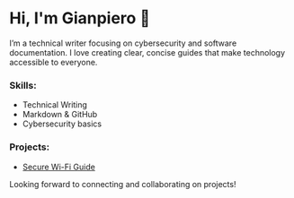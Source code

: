 # Hi, I'm Gianpiero 👋

I’m a technical writer focusing on cybersecurity and software documentation. I love creating clear, concise guides that make technology accessible to everyone.

### Skills:
- Technical Writing
- Markdown & GitHub
- Cybersecurity basics

### Projects:
- [Secure Wi-Fi Guide](link-to-your-guide)

Looking forward to connecting and collaborating on projects!

